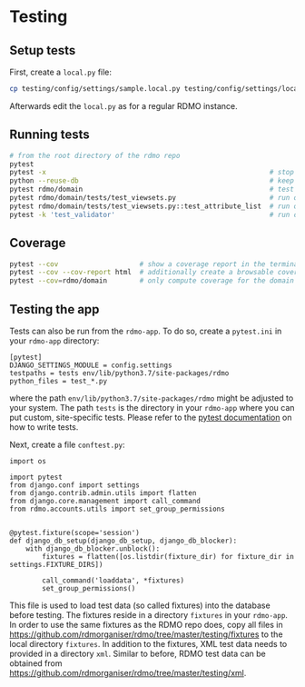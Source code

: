 Testing
=======

Setup tests
-----------

First, create a `local.py` file:


```bash
cp testing/config/settings/sample.local.py testing/config/settings/local.py
```

Afterwards edit the `local.py` as for a regular RDMO instance.


Running tests
-------------

```bash
# from the root directory of the rdmo repo
pytest
pytest -x                                                       # stop after the first failed test
python --reuse-db                                               # keep the database between test runs
pytest rdmo/domain                                              # test only the domain app
pytest rdmo/domain/tests/test_viewsets.py                       # run only a specific test file
pytest rdmo/domain/tests/test_viewsets.py::test_attribute_list  # run only a specific test
pytest -k 'test_validator'                                      # run only set of test files, using substring matching
```

Coverage
--------

```bash
pytest --cov                    # show a coverage report in the terminal
pytest --cov --cov-report html  # additionally create a browsable coverage report in htmlcov/
pytest --cov=rdmo/domain        # only compute coverage for the domain app
```


Testing the app
---------------

Tests can also be run from the `rdmo-app`. To do so, create a `pytest.ini` in your `rdmo-app` directory:

```
[pytest]
DJANGO_SETTINGS_MODULE = config.settings
testpaths = tests env/lib/python3.7/site-packages/rdmo
python_files = test_*.py
```

where the path `env/lib/python3.7/site-packages/rdmo` might be adjusted to your system. The path `tests` is the directory in your `rdmo-app` where you can put custom, site-specific tests. Please refer to the [pytest documentation](https://docs.pytest.org/en/latest/assert.html) on how to write tests.

Next, create a file `conftest.py`:

```
import os

import pytest
from django.conf import settings
from django.contrib.admin.utils import flatten
from django.core.management import call_command
from rdmo.accounts.utils import set_group_permissions


@pytest.fixture(scope='session')
def django_db_setup(django_db_setup, django_db_blocker):
    with django_db_blocker.unblock():
        fixtures = flatten([os.listdir(fixture_dir) for fixture_dir in settings.FIXTURE_DIRS])

        call_command('loaddata', *fixtures)
        set_group_permissions()
```

This file is used to load test data (so called fixtures) into the database before testing. The fixtures reside in a directory `fixtures` in your `rdmo-app`. In order to use the same fixtures as the RDMO repo does, copy all files in https://github.com/rdmorganiser/rdmo/tree/master/testing/fixtures to the local directory `fixtures`. In addition to the fixtures, XML test data needs to provided in a directory `xml`. Similar to before, RDMO test data can be obtained from https://github.com/rdmorganiser/rdmo/tree/master/testing/xml.
